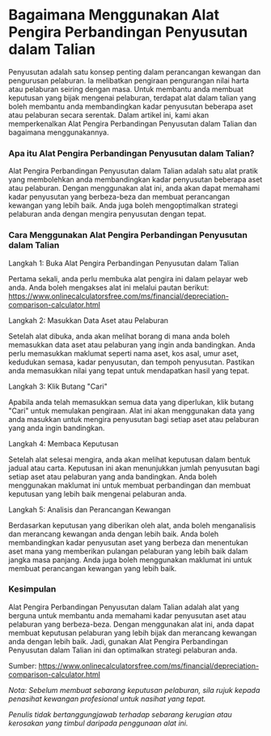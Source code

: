 Bagaimana Menggunakan Alat Pengira Perbandingan Penyusutan dalam Talian
=======================================================================

Penyusutan adalah satu konsep penting dalam perancangan kewangan dan pengurusan pelaburan. Ia melibatkan pengiraan pengurangan nilai harta atau pelaburan seiring dengan masa. Untuk membantu anda membuat keputusan yang bijak mengenai pelaburan, terdapat alat dalam talian yang boleh membantu anda membandingkan kadar penyusutan beberapa aset atau pelaburan secara serentak. Dalam artikel ini, kami akan memperkenalkan Alat Pengira Perbandingan Penyusutan dalam Talian dan bagaimana menggunakannya.

### Apa itu Alat Pengira Perbandingan Penyusutan dalam Talian?

Alat Pengira Perbandingan Penyusutan dalam Talian adalah satu alat pratik yang membolehkan anda membandingkan kadar penyusutan beberapa aset atau pelaburan. Dengan menggunakan alat ini, anda akan dapat memahami kadar penyusutan yang berbeza-beza dan membuat perancangan kewangan yang lebih baik. Anda juga boleh mengoptimalkan strategi pelaburan anda dengan mengira penyusutan dengan tepat.

### Cara Menggunakan Alat Pengira Perbandingan Penyusutan dalam Talian

Langkah 1: Buka Alat Pengira Perbandingan Penyusutan dalam Talian

Pertama sekali, anda perlu membuka alat pengira ini dalam pelayar web anda. Anda boleh mengakses alat ini melalui pautan berikut: <https://www.onlinecalculatorsfree.com/ms/financial/depreciation-comparison-calculator.html>

Langkah 2: Masukkan Data Aset atau Pelaburan

Setelah alat dibuka, anda akan melihat borang di mana anda boleh memasukkan data aset atau pelaburan yang ingin anda bandingkan. Anda perlu memasukkan maklumat seperti nama aset, kos asal, umur aset, kedudukan semasa, kadar penyusutan, dan tempoh penyusutan. Pastikan anda memasukkan nilai yang tepat untuk mendapatkan hasil yang tepat.

Langkah 3: Klik Butang "Cari"

Apabila anda telah memasukkan semua data yang diperlukan, klik butang "Cari" untuk memulakan pengiraan. Alat ini akan menggunakan data yang anda masukkan untuk mengira penyusutan bagi setiap aset atau pelaburan yang anda ingin bandingkan.

Langkah 4: Membaca Keputusan

Setelah alat selesai mengira, anda akan melihat keputusan dalam bentuk jadual atau carta. Keputusan ini akan menunjukkan jumlah penyusutan bagi setiap aset atau pelaburan yang anda bandingkan. Anda boleh menggunakan maklumat ini untuk membuat perbandingan dan membuat keputusan yang lebih baik mengenai pelaburan anda.

Langkah 5: Analisis dan Perancangan Kewangan

Berdasarkan keputusan yang diberikan oleh alat, anda boleh menganalisis dan merancang kewangan anda dengan lebih baik. Anda boleh membandingkan kadar penyusutan aset yang berbeza dan menentukan aset mana yang memberikan pulangan pelaburan yang lebih baik dalam jangka masa panjang. Anda juga boleh menggunakan maklumat ini untuk membuat perancangan kewangan yang lebih baik.

### Kesimpulan

Alat Pengira Perbandingan Penyusutan dalam Talian adalah alat yang berguna untuk membantu anda memahami kadar penyusutan aset atau pelaburan yang berbeza-beza. Dengan menggunakan alat ini, anda dapat membuat keputusan pelaburan yang lebih bijak dan merancang kewangan anda dengan lebih baik. Jadi, gunakan Alat Pengira Perbandingan Penyusutan dalam Talian ini dan optimalkan strategi pelaburan anda.

Sumber: <https://www.onlinecalculatorsfree.com/ms/financial/depreciation-comparison-calculator.html>

*Nota: Sebelum membuat sebarang keputusan pelaburan, sila rujuk kepada penasihat kewangan profesional untuk nasihat yang tepat.*

*Penulis tidak bertanggungjawab terhadap sebarang kerugian atau kerosakan yang timbul daripada penggunaan alat ini.*